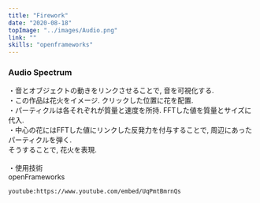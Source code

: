 ```yaml
---
title: "Firework"
date: "2020-08-18"
topImage: "../images/Audio.png"
link: ""
skills: "openframeworks"
---
```


### Audio Spectrum

・音とオブジェクトの動きをリンクさせることで, 音を可視化する.<br>
・この作品は花火をイメージ. クリックした位置に花を配置.<br>
・パーティクルは各それぞれが質量と速度を所持. FFTした値を質量とサイズに代入.<br>
・中心の花にはFFTした値にリンクした反発力を付与することで, 周辺にあったパーティクルを弾く.<br>そうすることで, 花火を表現.<br>
<br>
・使用技術<br>openFrameworks

`youtube:https://www.youtube.com/embed/UqPmtBmrnQs`